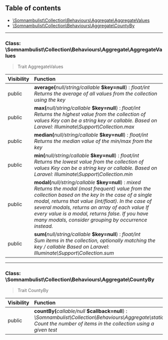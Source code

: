 ## Table of contents

- [\Somnambulist\Collection\Behaviours\Aggregate\AggregateValues](#class-somnambulistcollectionbehavioursaggregateaggregatevalues)
- [\Somnambulist\Collection\Behaviours\Aggregate\CountyBy](#class-somnambulistcollectionbehavioursaggregatecountyby)

<hr />

### Class: \Somnambulist\Collection\Behaviours\Aggregate\AggregateValues

> Trait AggregateValues

| Visibility | Function |
|:-----------|:---------|
| public | <strong>average(</strong><em>null/string/callable</em> <strong>$key=null</strong>)</strong> : <em>float/int</em><br /><em>Returns the average of all values from the collection using the key</em> |
| public | <strong>max(</strong><em>null/string/callable</em> <strong>$key=null</strong>)</strong> : <em>float/int</em><br /><em>Returns the highest value from the collection of values Key can be a string key or callable. Based on Laravel: Illuminate\Support\Collection.max</em> |
| public | <strong>median(</strong><em>null/string/callable</em> <strong>$key=null</strong>)</strong> : <em>float/int</em><br /><em>Returns the median value of the min/max from the key</em> |
| public | <strong>min(</strong><em>null/string/callable</em> <strong>$key=null</strong>)</strong> : <em>float/int</em><br /><em>Returns the lowest value from the collection of values Key can be a string key or callable. Based on Laravel: Illuminate\Support\Collection.min</em> |
| public | <strong>modal(</strong><em>null/string/callable</em> <strong>$key=null</strong>)</strong> : <em>mixed</em><br /><em>Returns the modal (most frequent) value from the collection based on the key In the case of a single modal, returns that value (int/float). In the case of several modals, returns an array of each value If every value is a modal, returns false. If you have many modals, consider grouping by occurrence instead.</em> |
| public | <strong>sum(</strong><em>null/string/callable</em> <strong>$key=null</strong>)</strong> : <em>float/int</em><br /><em>Sum items in the collection, optionally matching the key / callable Based on Laravel: Illuminate\Support\Collection.sum</em> |

<hr />

### Class: \Somnambulist\Collection\Behaviours\Aggregate\CountyBy

> Trait CountyBy

| Visibility | Function |
|:-----------|:---------|
| public | <strong>countBy(</strong><em>callable/null</em> <strong>$callback=null</strong>)</strong> : <em>\Somnambulist\Collection\Behaviours\Aggregate\static</em><br /><em>Count the number of items in the collection using a given test</em> |

